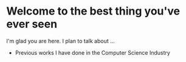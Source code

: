 # Welcome to the best thing you've ever seen

I'm glad you are here. I plan to talk about ...

- Previous works I have done in the Computer Science Industry
